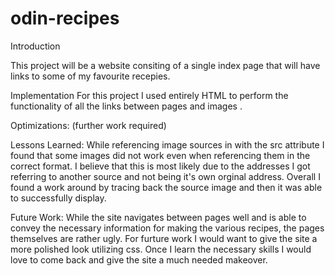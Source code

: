 # odin-recipes
Introduction

This project will be a website consiting of a single index page that will have links to some of my favourite recepies.

Implementation
For this project I used entirely HTML to perform the functionality of all the links between pages and images .

Optimizations: (further work required)

Lessons Learned: While referencing image sources in with the src attribute I found that some images did not work even when referencing them in the correct format. I believe that this is most likely due to the addresses I got referring to another source and not being it's own orginal address. Overall I found a work around by tracing back the source image and then it was able to successfully display.

Future Work: While the site navigates between pages well and is able to convey the necessary information for making the various recipes, the pages themselves are rather ugly. For furture work I would want to give the site a more polished look utilizing css. Once I learn the necessary skills I would love to come back and give the site a much needed makeover.
